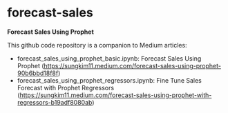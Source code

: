 # forecast-sales
<B>Forecast Sales Using Prophet</B>

This github code repository is a companion to Medium articles:
- forecast_sales_using_prophet_basic.ipynb: Forecast Sales Using Prophet (https://sungkim11.medium.com/forecast-sales-using-prophet-90b6bbd18f8f)
- forecast_sales_using_prophet_regressors.ipynb: Fine Tune Sales Forecast with Prophet Regressors (https://sungkim11.medium.com/forecast-sales-using-prophet-with-regressors-b19adf8080ab)
